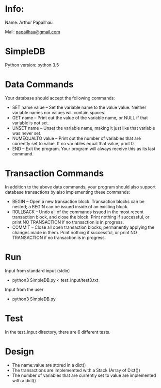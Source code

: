 # Info:
Name: Arthur Papailhau

Mail: papailhau@gmail.com

# SimpleDB
Python version: python 3.5
# Data Commands

Your database should accept the following commands:

- SET name value – Set the variable name to the value value. Neither variable names nor values will contain spaces.
- GET name – Print out the value of the variable name, or NULL if that variable is not set.
- UNSET name – Unset the variable name, making it just like that variable was never set.
- NUMEQUALTO value – Print out the number of variables that are currently set to value. If no variables equal that value, print 0.
- END – Exit the program. Your program will always receive this as its last command.

# Transaction Commands

In addition to the above data commands, your program should also support database transactions by also implementing these commands:
- BEGIN – Open a new transaction block. Transaction blocks can be nested; a BEGIN can be issued inside of an existing block.
- ROLLBACK – Undo all of the commands issued in the most recent transaction block, and close the block. Print nothing if successful, or print NO TRANSACTION if no transaction is in progress.
- COMMIT – Close all open transaction blocks, permanently applying the changes made in them. Print nothing if successful, or print NO TRANSACTION if no transaction is in progress.

# Run

Input from standard input (stdin)
- python3 SimpleDB.py < test_input/test3.txt

Input from the user
- python3 SimpleDB.py

# Test

In the test_input directory, there are 6 different tests.

# Design

- The name:value are stored in a dict()
- The transactions are implememted with a Stack (Array of Dict())
- The number of variables that are currently set to value are implemented with a dict()
